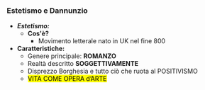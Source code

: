 ### Estetismo e Dannunzio

- ***Estetismo:***
    - **Cos'è?**
        - Movimento letterale nato in UK nel fine 800
- **Caratteristiche:**
    - Genere principale: **ROMANZO**
    - Realtà descritto **SOGGETTIVAMENTE**
    - Disprezzo Borghesia e tutto ciò che ruota al POSITIVISMO
    - <mark>VITA COME OPERA d’ARTE</mark>

